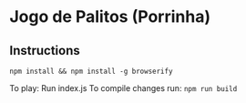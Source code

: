 # Jogo de Palitos (Porrinha)

## Instructions

`npm install && npm install -g browserify`

To play: Run index.js
To compile changes run: `npm run build`
